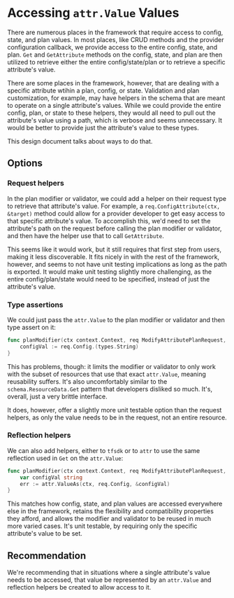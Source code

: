 # Accessing `attr.Value` Values

There are numerous places in the framework that require access to config,
state, and plan values. In most places, like CRUD methods and the provider
configuration callback, we provide access to the entire config, state, and
plan. `Get` and `GetAttribute` methods on the config, state, and plan are then
utilized to retrieve either the entire config/state/plan or to retrieve a
specific attribute's value.

There are some places in the framework, however, that are dealing with a
specific attribute wtihin a plan, config, or state. Validation and plan
customization, for example, may have helpers in the schema that are meant to
operate on a single attribute's values. While we could provide the entire
config, plan, or state to these helpers, they would all need to pull out the
attribute's value using a path, which is verbose and seems unnecessary. It
would be better to provide just the attribute's value to these types.

This design document talks about ways to do that.

## Options

### Request helpers

In the plan modifier or validator, we could add a helper on their request type
to retrieve that attribute's value. For example, a `req.ConfigAttribute(ctx,
&target)` method could allow for a provider developer to get easy access to
that specific attribute's value. To accomplish this, we'd need to set the
attribute's path on the request before calling the plan modifier or validator,
and then have the helper use that to call `GetAttribute`.

This seems like it would work, but it still requires that first step from
users, making it less discoverable. It fits nicely in with the rest of the
framework, however, and seems to not have unit testing implications as long as
the path is exported. It would make unit testing slightly more challenging, as
the entire config/plan/state would need to be specified, instead of just the
attribute's value.

### Type assertions

We could just pass the `attr.Value` to the plan modifier or validator and then
type assert on it:

```go
func planModifier(ctx context.Context, req ModifyAttributePlanRequest, resp *ModifyAttributePlanResponse) {
	configVal := req.Config.(types.String)
}
```

This has problems, though: it limits the modifier or validator to only work
with the subset of resources that use that exact `attr.Value`, meaning
reusability suffers. It's also uncomfortably similar to the
`schema.ResourceData.Get` pattern that developers disliked so much. It's,
overall, just a very brittle interface.

It does, however, offer a slightly more unit testable option than the request
helpers, as only the value needs to be in the request, not an entire resource.

### Reflection helpers

We can also add helpers, either to `tfsdk` or to `attr` to use the same
reflection used in `Get` on the `attr.Value`:

```go
func planModifier(ctx context.Context, req ModifyAttributePlanRequest, resp *ModifyAttributePlanResponse) {
	var configVal string
	err := attr.ValueAs(ctx, req.Config, &configVal)
}
```

This matches how config, state, and plan values are accessed everywhere else in
the framework, retains the flexibility and compatibility properties they
afford, and allows the modifier and validator to be reused in much more varied
cases. It's unit testable, by requiring only the specific attribute's value to
be set.

## Recommendation

We're recommending that in situations where a single attribute's value needs to
be accessed, that value be represented by an `attr.Value` and reflection
helpers be created to allow access to it.
